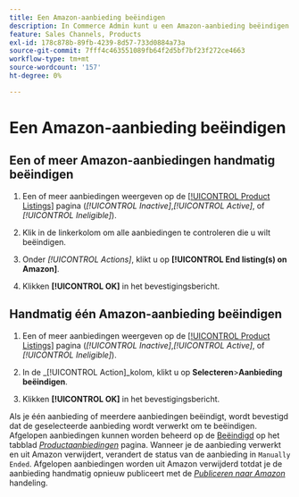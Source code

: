 ```yaml
---
title: Een Amazon-aanbieding beëindigen
description: In Commerce Admin kunt u een Amazon-aanbieding beëindigen via het Amazon Sales Channel-dashboard.
feature: Sales Channels, Products
exl-id: 178c878b-89fb-4239-8d57-733d0884a73a
source-git-commit: 7fff4c463551089fb64f2d5bf7bf23f272ce4663
workflow-type: tm+mt
source-wordcount: '157'
ht-degree: 0%

---
```


# Een Amazon-aanbieding beëindigen

## Een of meer Amazon-aanbiedingen handmatig beëindigen

1. Een of meer aanbiedingen weergeven op de [[!UICONTROL Product Listings]](./managing-product-listings.md) pagina (_[!UICONTROL Inactive]_,_[!UICONTROL Active]_, of _[!UICONTROL Ineligible]_).

1. Klik in de linkerkolom om alle aanbiedingen te controleren die u wilt beëindigen.

1. Onder _[!UICONTROL Actions]_, klikt u op **[!UICONTROL End listing(s) on Amazon]**.

1. Klikken **[!UICONTROL OK]** in het bevestigingsbericht.

## Handmatig één Amazon-aanbieding beëindigen

1. Een of meer aanbiedingen weergeven op de [[!UICONTROL Product Listings]](./managing-product-listings.md) pagina (_[!UICONTROL Inactive]_,_[!UICONTROL Active]_, of _[!UICONTROL Ineligible]_).

1. In de _[!UICONTROL Action]_kolom, klikt u op **Selecteren**>**Aanbieding beëindigen**.

1. Klikken **[!UICONTROL OK]** in het bevestigingsbericht.

Als je één aanbieding of meerdere aanbiedingen beëindigt, wordt bevestigd dat de geselecteerde aanbieding wordt verwerkt om te beëindigen. Afgelopen aanbiedingen kunnen worden beheerd op de [Beëindigd](./ended-listings.md) op het tabblad [_Productaanbiedingen_](./managing-product-listings.md) pagina. Wanneer je de aanbieding verwerkt en uit Amazon verwijdert, verandert de status van de aanbieding in `Manually Ended`. Afgelopen aanbiedingen worden uit Amazon verwijderd totdat je de aanbieding handmatig opnieuw publiceert met de [_Publiceren naar Amazon_](./publish-listings-manually.md) handeling.
